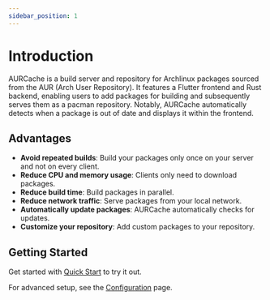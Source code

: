 ```yaml
---
sidebar_position: 1
---
```


# Introduction

AURCache is a build server and repository for Archlinux packages sourced from the AUR (Arch User Repository). It features a Flutter frontend and Rust backend, enabling users to add packages for building and subsequently serves them as a pacman repository. Notably, AURCache automatically detects when a package is out of date and displays it within the frontend.


## Advantages

- **Avoid repeated builds**: Build your packages only once on your server and not on every client.
- **Reduce CPU and memory usage**: Clients only need to download packages.
- **Reduce build time**: Build packages in parallel.
- **Reduce network traffic**: Serve packages from your local network.
- **Automatically update packages**: AURCache automatically checks for updates. 
- **Customize your repository**: Add custom packages to your repository.

## Getting Started
Get started with [Quick Start](/docs/overview/quick-start) to try it out.

For advanced setup, see the [Configuration](/docs/configuration) page.